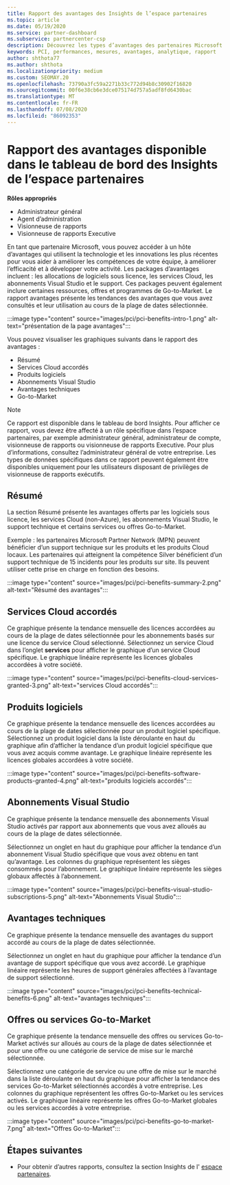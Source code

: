 ```yaml
---
title: Rapport des avantages des Insights de l’espace partenaires
ms.topic: article
ms.date: 05/19/2020
ms.service: partner-dashboard
ms.subservice: partnercenter-csp
description: Découvrez les types d’avantages des partenaires Microsoft qui vous ont été accordés pour vous aider à développer votre activité, améliorer l’efficacité et améliorer les compétences de votre équipe.
keywords: PCI, performances, mesures, avantages, analytique, rapport
author: shthota77
ms.author: shthota
ms.localizationpriority: medium
ms.custom: SEOMAY.20
ms.openlocfilehash: 73790a3fc59a2271b33c772d94b8c30902f16820
ms.sourcegitcommit: 00f6e38cb6e3dce075174d757a5adf8fd6430bac
ms.translationtype: MT
ms.contentlocale: fr-FR
ms.lasthandoff: 07/08/2020
ms.locfileid: "86092353"
---
```

# <a name="benefits-report-available-from-the-partner-center-insights-dashboard"></a>Rapport des avantages disponible dans le tableau de bord des Insights de l’espace partenaires

**Rôles appropriés**

- Administrateur général
- Agent d’administration
- Visionneuse de rapports
- Visionneuse de rapports Executive

En tant que partenaire Microsoft, vous pouvez accéder à un hôte d’avantages qui utilisent la technologie et les innovations les plus récentes pour vous aider à améliorer les compétences de votre équipe, à améliorer l’efficacité et à développer votre activité. Les packages d’avantages incluent : les allocations de logiciels sous licence, les services Cloud, les abonnements Visual Studio et le support. Ces packages peuvent également inclure certaines ressources, offres et programmes de Go-to-Market. Le rapport avantages présente les tendances des avantages que vous avez consultés et leur utilisation au cours de la plage de dates sélectionnée.

:::image type="content" source="images/pci/pci-benefits-intro-1.png" alt-text="présentation de la page avantages":::

Vous pouvez visualiser les graphiques suivants dans le rapport des avantages :

- Résumé
- Services Cloud accordés
- Produits logiciels
- Abonnements Visual Studio
- Avantages techniques
- Go-to-Market

 > [!NOTE]
 > Ce rapport est disponible dans le tableau de bord Insights. Pour afficher ce rapport, vous devez être affecté à un rôle spécifique dans l’espace partenaires, par exemple administrateur général, administrateur de compte, visionneuse de rapports ou visionneuse de rapports Executive. Pour plus d’informations, consultez l’administrateur général de votre entreprise. Les types de données spécifiques dans ce rapport peuvent également être disponibles uniquement pour les utilisateurs disposant de privilèges de visionneuse de rapports exécutifs.

## <a name="summary"></a>Résumé

La section Résumé présente les avantages offerts par les logiciels sous licence, les services Cloud (non-Azure), les abonnements Visual Studio, le support technique et certains services ou offres Go-to-Market.

Exemple : les partenaires Microsoft Partner Network (MPN) peuvent bénéficier d’un support technique sur les produits et les produits Cloud locaux. Les partenaires qui atteignent la compétence Silver bénéficient d’un support technique de 15 incidents pour les produits sur site. Ils peuvent utiliser cette prise en charge en fonction des besoins. 

:::image type="content" source="images/pci/pci-benefits-summary-2.png" alt-text="Résumé des avantages":::

## <a name="cloud-services-granted"></a>Services Cloud accordés

Ce graphique présente la tendance mensuelle des licences accordées au cours de la plage de dates sélectionnée pour les abonnements basés sur une licence du service Cloud sélectionné.
Sélectionnez un service Cloud dans l’onglet **services** pour afficher le graphique d’un service Cloud spécifique. Le graphique linéaire représente les licences globales accordées à votre société.

:::image type="content" source="images/pci/pci-benefits-cloud-services-granted-3.png" alt-text="services Cloud accordés":::

## <a name="software-products"></a>Produits logiciels

Ce graphique présente la tendance mensuelle des licences accordées au cours de la plage de dates sélectionnée pour un produit logiciel spécifique. Sélectionnez un produit logiciel dans la liste déroulante en haut du graphique afin d’afficher la tendance d’un produit logiciel spécifique que vous avez acquis comme avantage. Le graphique linéaire représente les licences globales accordées à votre société.

:::image type="content" source="images/pci/pci-benefits-software-products-granted-4.png" alt-text="produits logiciels accordés":::

## <a name="visual-studio-subscriptions"></a>Abonnements Visual Studio

Ce graphique présente la tendance mensuelle des abonnements Visual Studio activés par rapport aux abonnements que vous avez alloués au cours de la plage de dates sélectionnée.

Sélectionnez un onglet en haut du graphique pour afficher la tendance d’un abonnement Visual Studio spécifique que vous avez obtenu en tant qu’avantage. Les colonnes du graphique représentent les sièges consommés pour l’abonnement. Le graphique linéaire représente les sièges globaux affectés à l’abonnement.

:::image type="content" source="images/pci/pci-benefits-visual-studio-subscriptions-5.png" alt-text="Abonnements Visual Studio":::

## <a name="technical-benefits"></a>Avantages techniques

Ce graphique présente la tendance mensuelle des avantages du support accordé au cours de la plage de dates sélectionnée.

Sélectionnez un onglet en haut du graphique pour afficher la tendance d’un avantage de support spécifique que vous avez accordé. Le graphique linéaire représente les heures de support générales affectées à l’avantage de support sélectionné.

:::image type="content" source="images/pci/pci-benefits-technical-benefits-6.png" alt-text="avantages techniques":::

## <a name="go-to-market-offers-or-services"></a>Offres ou services Go-to-Market

Ce graphique présente la tendance mensuelle des offres ou services Go-to-Market activés sur alloués au cours de la plage de dates sélectionnée et pour une offre ou une catégorie de service de mise sur le marché sélectionnée.

Sélectionnez une catégorie de service ou une offre de mise sur le marché dans la liste déroulante en haut du graphique pour afficher la tendance des services Go-to-Market sélectionnés accordés à votre entreprise. Les colonnes du graphique représentent les offres Go-to-Market ou les services activés. Le graphique linéaire représente les offres Go-to-Market globales ou les services accordés à votre entreprise.

:::image type="content" source="images/pci/pci-benefits-go-to-market-7.png" alt-text="Offres Go-to-Market":::

## <a name="next-steps"></a>Étapes suivantes

- Pour obtenir d’autres rapports, consultez la section Insights de l' [espace partenaires](partner-center-insights.md).
